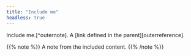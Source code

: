 ```yaml
---
title: "Include me"
headless: true
---
```


Include me.[^outernote]. A [link defined in the parent][outerreference].

{{% note %}}
A note from the included content.
{{% /note %}}



